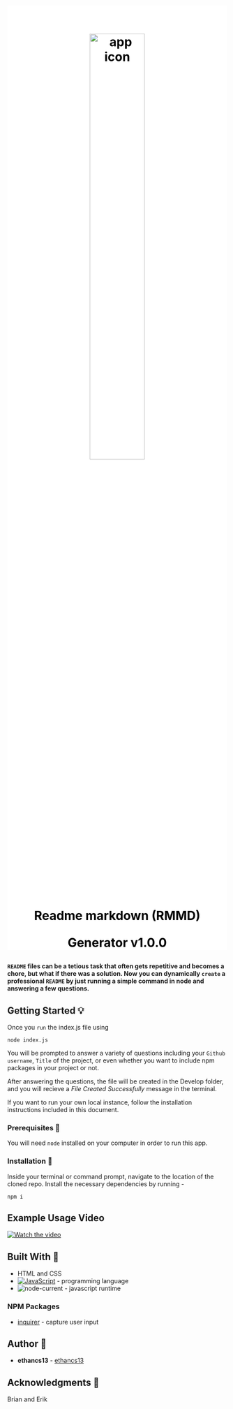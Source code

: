 <div align="center" style="background-color:white;padding-top:20px;color:black;">
<h1>
<img src="https://upload.wikimedia.org/wikipedia/commons/thumb/4/48/Markdown-mark.svg/2560px-Markdown-mark.svg.png" alt="app icon" style="width:50%;padding:5px;"/>
<p style="padding-top:20px;">Readme markdown (RMMD)</p>
<p>Generator v1.0.0</p>
</h1>
</div>

#### `README` files can be a tetious task that often gets repetitive and becomes a chore, but what if there was a solution. Now you can dynamically `create` a professional `README` by just running a simple command in node and answering a few questions.

## Getting Started 💡

Once you `run` the index.js file using

```
node index.js
```
You will be prompted to answer a variety of questions including your `Github username`, `Title` of the project, or even whether you want to include npm packages in your project or not.

After answering the questions, the file will be created in the Develop folder, and you will recieve a *File Created Successfully* message in the terminal.

If you want to run your own local instance, follow the installation instructions included in this document.


### Prerequisites 📂
You will need `node` installed on your computer in order to run this app.

### Installation 📁
Inside your terminal or command prompt, navigate to the location of the cloned repo. Install the necessary dependencies by running - 
```
npm i
```
## Example Usage Video
[![Watch the video](https://cdnwebsite.databox.com/wp-content/uploads/2019/05/02115706/improve-video-play-rate.png)](./Develop/video/Untitled_%20Oct%2024,%202023%201_50%20PM.mp4)


## Built With 🌱
* HTML and CSS
* [![JavaScript][JavaScript.com]][JavaScript-url] - programming language
* ![node-current](https://img.shields.io/badge/node-blue?style=for-the-badge&logo=Node&logoColor=blue) - javascript runtime

### NPM Packages
* [inquirer](https://www.npmjs.com/package/inquirer) - capture user input  


## Author 🔑
* **ethancs13** - [ethancs13](https://github.com/ethancs13)

## Acknowledgments 🙏
Brian and Erik

</div>

[JavaScript.com]: https://img.shields.io/badge/JavaScript-blue?style=for-the-badge&logo=Javascript
[JavaScript-url]: https://www.javascript.com/
